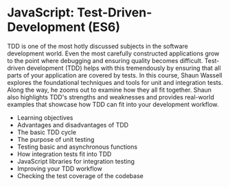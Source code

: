 # JavaScript: Test-Driven-Development (ES6)

TDD is one of the most hotly discussed subjects in the software development world. Even the most carefully constructed applications grow to the point where debugging and ensuring quality becomes difficult. Test-driven development (TDD) helps with this tremendously by ensuring that all parts of your application are covered by tests. In this course, Shaun Wassell explores the foundational techniques and tools for unit and integration tests. Along the way, he zooms out to examine how they all fit together. Shaun also highlights TDD's strengths and weaknesses and provides real-world examples that showcase how TDD can fit into your development workflow.

* Learning objectives
* Advantages and disadvantages of TDD
* The basic TDD cycle
* The purpose of unit testing
* Testing basic and asynchronous functions
* How integration tests fit into TDD
* JavaScript libraries for integration testing
* Improving your TDD workflow
* Checking the test coverage of the codebase